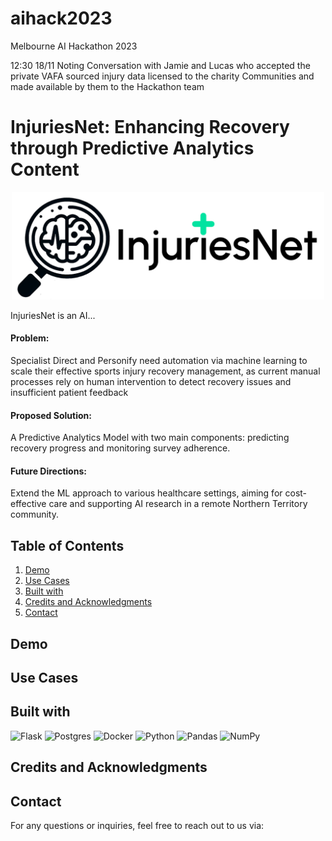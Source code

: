 # aihack2023
Melbourne AI Hackathon 2023

12:30 18/11 Noting Conversation with Jamie and Lucas who accepted the private VAFA sourced injury data licensed to
the charity Communities and made available by them to the Hackathon team

# InjuriesNet: Enhancing Recovery through Predictive Analytics Content
<p align="center">
  <img src="img/InjuriesNet_logo_final.jpg" alt="Image" width="500"/>
</p>



InjuriesNet is an AI...

#### Problem: 
Specialist Direct and Personify need automation via machine learning to scale their effective sports injury recovery management, as current manual processes rely on human intervention to detect recovery issues and insufficient patient feedback

#### Proposed Solution: 
A Predictive Analytics Model with two main components: predicting recovery progress and monitoring survey adherence.

#### Future Directions: 
Extend the ML approach to various healthcare settings, aiming for cost-effective care and supporting AI research in a remote Northern Territory community.

## Table of Contents
1. [Demo](#demo)
2. [Use Cases](#use-cases)
3. [Built with](#built-with)
4. [Credits and Acknowledgments](#credits-and-acknowledgments)
5. [Contact](#contact)
   

## Demo


## Use Cases


## Built with
![Flask](https://img.shields.io/badge/flask-%23000.svg?style=for-the-badge&logo=flask&logoColor=white)
![Postgres](https://img.shields.io/badge/postgres-%23316192.svg?style=for-the-badge&logo=postgresql&logoColor=white)
![Docker](https://img.shields.io/badge/docker-%230db7ed.svg?style=for-the-badge&logo=docker&logoColor=white)
![Python](https://img.shields.io/badge/python-3670A0?style=for-the-badge&logo=python&logoColor=ffdd54)
![Pandas](https://img.shields.io/badge/pandas-%23150458.svg?style=for-the-badge&logo=pandas&logoColor=white)
![NumPy](https://img.shields.io/badge/numpy-%23013243.svg?style=for-the-badge&logo=numpy&logoColor=white)


## Credits and Acknowledgments


## Contact
For any questions or inquiries, feel free to reach out to us via:
